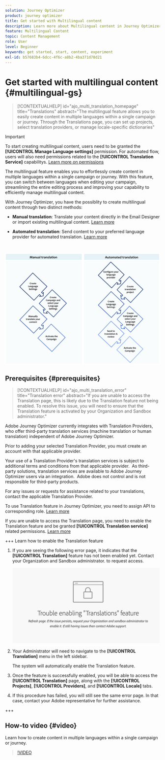 ```yaml
---
solution: Journey Optimizer
product: journey optimizer
title: Get started with Multilingual content
description: Learn more about Multilingual content in Journey Optimizer
feature: Multilingual Content
topic: Content Management
role: User
level: Beginner
keywords: get started, start, content, experiment
exl-id: b57683b4-6dcc-4f6c-a8b2-4ba371d78d21
---
```

# Get started with multilingual content {#multilingual-gs}

>[!CONTEXTUALHELP]
>id="ajo_multi_translation_homepage"
>title="Translations"
>abstract="The multilingual feature allows you to easily create content in multiple languages within a single campaign or journey. Through the Translations page, you can set up projects, select translation providers, or manage locale-specific dictionaries"

>[!IMPORTANT]
>
>To start creating multilingual content, users need to be granted the **[!UICONTROL Manage Language settings]** permission. 
>For automated flow, users will also need permissions related to the **[!UICONTROL Translation Service]** capabilitys. [Learn more on permissions](../administration/permissions.md)

The multilingual feature enables you to effortlessly create content in multiple languages within a single campaign or journey. With this feature, you can switch between languages when editing your campaign, streamlining the entire editing process and improving your capability to efficiently manage multilingual content.

With Journey Optimizer, you have the possiblity to create multilingual content through two distinct methods:

* **Manual translation**: Translate your content directly in the Email Designer or import existing multilingual content. [Learn more](multilingual-manual.md)

* **Automated translation**: Send content to your preferred language provider for automated translation. [Learn more](multilingual-automated.md)

</br>

![](assets/translation_schema.png)

## Prerequisites {#prerequisites}

>[!CONTEXTUALHELP]
>id="ajo_multi_translation_error"
>title="Translation error"
>abstract="If you are unable to access the Translation page, this is likely due to the Translation feature not being enabled. To resolve this issue, you will need to ensure that the Translation feature is activated by your Organization and Sandbox administrator."

Adobe Journey Optimizer currently integrates with Translation Providers, who offer third-party translation services (machine translation or human translation) independent of Adobe Journey Optimizer.

Prior to adding your selected Translation Provider, you must create an account with that applicable provider.

Your use of a Translation Provider's translation services is subject to additional terms and conditions from that applicable provider.  As third-party solutions, translation services are available to Adobe Journey Optimizer users via an integration.  Adobe does not control and is not responsible for third-party products. 

For any issues or requests for assistance related to your translations, contact the applicable Translation Provider.

To use Translation feature in Journey Optimizer, you need to assign API to corresponding role. [Learn more](https://experienceleague.adobe.com/en/docs/experience-platform/landing/platform-apis/api-authentication#assign-api-to-a-role)

If you are unable to access the Translation page, you need to enable the Translation feature and be granted **[!UICONTROL Translation service]** related permissions. [Learn more](../administration/ootb-permissions.md)

+++ Learn how to enable the Translation feature

1. If you are seeing the following error page, it indicates that the **[!UICONTROL Translation]** feature has not been enabled yet. Contact your Organization and Sandbox administrator. to request access.

    ![](assets/multi-troubleshoot.png)

1. Your Administrator will need to navigate to the **[!UICONTROL Translation]** menu in the left sidebar. 

    The system will automatically enable the Translation feature.

1. Once the feature is successfully enabled, you will be able to access the **[!UICONTROL Translation]** page, along with the **[!UICONTROL Projects]**, **[!UICONTROL Providers]**, and **[!UICONTROL Locale]** tabs.

1. If this procedure has failed, you will still see the same error page. In that case, contact your Adobe representative for further assistance.

+++

## How-to video {#video}

Learn how to create content in multiple languages within a single campaign or journey. 

>[!VIDEO](https://video.tv.adobe.com/v/3430921/)
